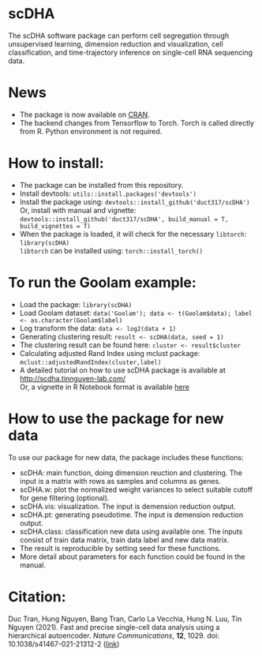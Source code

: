 # scDHA
The scDHA software package can perform cell segregation through unsupervised learning, dimension reduction and visualization, cell classification, and time-trajectory inference on single-cell RNA sequencing data. 

# News
- The package is now available on [CRAN](https://cran.r-project.org/package=scDHA).
- The backend changes from Tensorflow to Torch. Torch is called directly from R. Python environment is not required. 

# How to install:
- The package can be installed from this repository.
- Install devtools: `utils::install.packages('devtools')`
- Install the package using: `devtools::install_github('duct317/scDHA')`  
  Or, install with manual and vignette: `devtools::install_github('duct317/scDHA', build_manual = T, build_vignettes = T)`
- When the package is loaded, it will check for the necessary `libtorch`: `library(scDHA)`  
  `libtorch` can be installed using: `torch::install_torch()`

# To run the Goolam example:
- Load the package: `library(scDHA)`
- Load Goolam dataset: `data('Goolam'); data <- t(Goolam$data); label <- as.character(Goolam$label)`
- Log transform the data: `data <- log2(data + 1)`
- Generating clustering result: `result <- scDHA(data, seed = 1)`
- The clustering result can be found here: `cluster <- result$cluster`
- Calculating adjusted Rand Index using mclust package: `mclust::adjustedRandIndex(cluster,label)`
- A detailed tutorial on how to use scDHA package is available at http://scdha.tinnguyen-lab.com/  
  Or, a vignette in R Notebook format is available [here](https://github.com/duct317/scDHA/blob/master/vignettes/Example.Rmd)

# How to use the package for new data 
To use our package for new data, the package includes these functions:  
- scDHA: main function, doing dimension reuction and clustering. The input is a matrix with rows as samples and columns as genes.
- scDHA.w: plot the normalized weight variances to select suitable cutoff for gene filtering (optional).
- scDHA.vis: visualization. The input is demension reduction output.
- scDHA.pt: generating pseudotime. The input is demension reduction output.
- scDHA.class: classification new data using available one. The inputs consist of train data matrix, train data label and new data matrix. 
- The result is reproducible by setting seed for these functions.
- More detail about parameters for each function could be found in the manual.

# Citation:
Duc Tran, Hung Nguyen, Bang Tran, Carlo La Vecchia, Hung N. Luu, Tin Nguyen (2021). Fast and precise single-cell data analysis using a hierarchical autoencoder. <i>Nature Communications</i>, <b>12</b>, 1029. doi: 10.1038/s41467-021-21312-2 ([link](https://www.nature.com/articles/s41467-021-21312-2)) 
